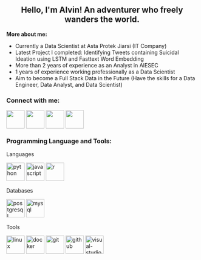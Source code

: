 <h2 align="center">
  Hello, I'm Alvin!
  An adventurer who freely wanders the world. <br>
</h2>

**More about me:**
- Currently a Data Scientist at Asta Protek Jiarsi (IT Company)
- Latest Project I completed: Identifying Tweets containing Suicidal Ideation using LSTM and Fasttext Word Embedding
- More than 2 years of experience as an Analyst in AIESEC
- 1 years of experience working professionally as a Data Scientist
- Aim to become a Full Stack Data in the Future (Have the skills for a Data Engineer, Data Analyst, and Data Scientist)

<h3 align="left">
  Connect with me:
</h3>

<p align="left">
  <a href="mailto:alvincnataputra@gmail.com" target="blank"><img align="center" src="https://img.icons8.com/color/48/gmail-new.png" width="48" height="48"/></a>
  <a href="https://linkedin.com/in/alvincnataputra" target="blank"><img align="center" src="https://img.icons8.com/fluency/48/linkedin.png" width="48" height="48"/></a>
  <a href="https://www.instagram.com/apeirodonut" target="blank"><img align="center" src="https://img.icons8.com/fluency/48/instagram-new.png" width="48" height="48"/></a>
  <a href="https://apricitea.medium.com/" target="blank"><img align="center" src="https://img.icons8.com/ios-glyphs/48/medium-logo.png" width="48" height="48"/></a>
</p>

<h3 align="left">
  Programming Language and Tools:
</h3>

Languages
<p align="left">
  <img src="https://img.icons8.com/color/48/python--v1.png" width="48" height="48" alt="python">
  <img src="https://img.icons8.com/color/48/javascript--v1.png" width="48" height="48" alt="javascript">
  <img src="https://img.icons8.com/fluency/48/r-project.png" width="48" height="48" alt="r">
</p>

Databases
<p align="left">
  <img src="https://img.icons8.com/color/48/postgreesql.png" width="48" height="48" alt="postgresql">
  <img src="https://img.icons8.com/material-outlined/48/mysql-logo.png" width="48" height="48" alt="mysql">
</p>

Tools
<p align="left">
  <img src="https://img.icons8.com/color/48/linux--v1.png" width="48" height="48" alt="linux">
  <img src="https://img.icons8.com/fluency/48/docker.png" width="48" height="48" alt="docker">
  <img src="https://img.icons8.com/color/48/git.png" width="48" height="48" alt="git">
  <img src="https://img.icons8.com/material-rounded/48/github.png" width="48" height="48" alt="github">
  <img src="https://img.icons8.com/color/48/visual-studio-code-2019.png" width="48" height="48" alt="visual-studio-code">
</p>
